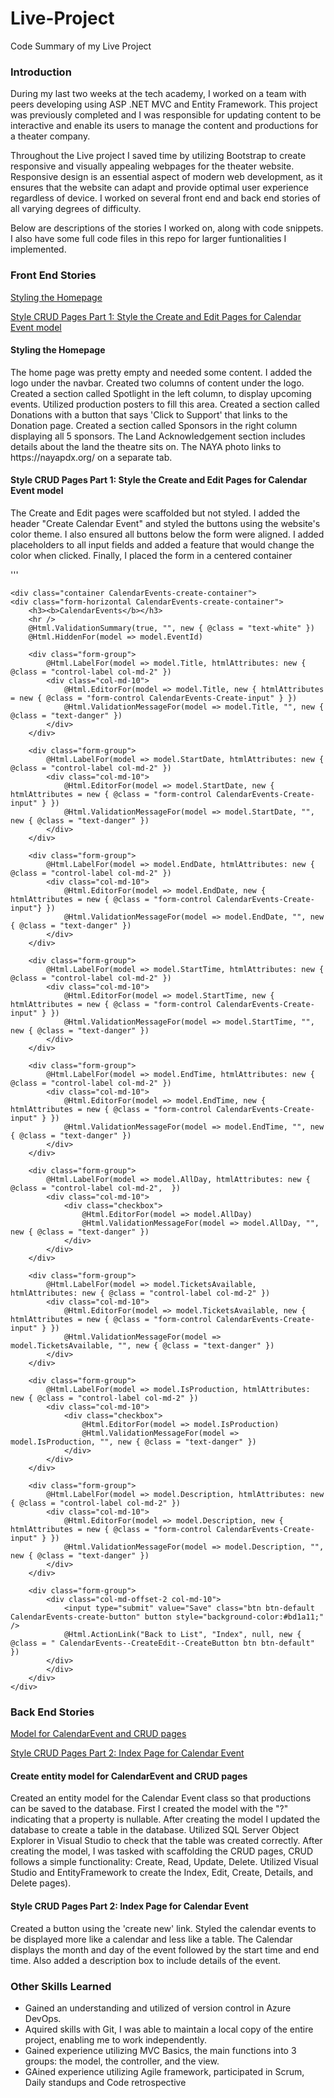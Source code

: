 # Live-Project
Code Summary of my Live Project

<h3>Introduction</h3>

During my last two weeks at the tech academy, I worked on a team with peers developing using ASP .NET MVC and Entity Framework.
This project was previously completed and I was responsible for updating content to be interactive and enable its users to manage
the content and productions for a theater company.

Throughout the Live project I saved time by utilizing Bootstrap to create responsive and visually appealing webpages for the theater website.
Responsive design is an essential aspect of modern web development, as it ensures that the website can adapt and provide optimal user experience
regardless of device. I worked on several front end and back end stories of all varying degrees of difficulty.

Below are descriptions of the stories I worked on, along with code snippets. I also have some full code files in this repo for larger
funtionalities I implemented.

<h3>Front End Stories</h3>

[Styling the Homepage](https://github.com/starshaquinte/Live-Project/blob/main/StyleHomePage.html)

[Style CRUD Pages Part 1: Style the Create and Edit Pages for Calendar Event model](https://github.com/starshaquinte/Live-Project/blob/main/StyleCRUDPagesPart1.html)


<h4>Styling the Homepage</h4> 
The home page was pretty empty and needed some content. I added the logo under the navbar. Created two columns of content under the logo.
Created a section called Spotlight in the left column, to display upcoming events. Utilized production posters to fill this area.
Created a section called Donations with a button that says 'Click to Support' that links to the Donation page. Created a section called 
Sponsors in the right column displaying all 5 sponsors. The Land Acknowledgement section includes details about the land the theatre
sits on. The NAYA photo links to https://nayapdx.org/ on a separate tab.

<h4>Style CRUD Pages Part 1: Style the Create and Edit Pages for Calendar Event model</h4>
The Create and Edit pages were scaffolded but not styled. I added the header "Create Calendar Event" and styled the buttons using the website's
color theme.  I also ensured all buttons below the form were aligned. I added placeholders to all input fields and added a feature that would 
change the color when clicked. Finally, I placed the form in a centered container 

'''


    <div class="container CalendarEvents-create-container">
    <div class="form-horizontal CalendarEvents-create-container">
        <h3><b>CalendarEvents</b></h3>
        <hr />
        @Html.ValidationSummary(true, "", new { @class = "text-white" })
        @Html.HiddenFor(model => model.EventId)

        <div class="form-group">
            @Html.LabelFor(model => model.Title, htmlAttributes: new { @class = "control-label col-md-2" })
            <div class="col-md-10">
                @Html.EditorFor(model => model.Title, new { htmlAttributes = new { @class = "form-control CalendarEvents-Create-input" } })
                @Html.ValidationMessageFor(model => model.Title, "", new { @class = "text-danger" })
            </div>
        </div>

        <div class="form-group">
            @Html.LabelFor(model => model.StartDate, htmlAttributes: new { @class = "control-label col-md-2" })
            <div class="col-md-10">
                @Html.EditorFor(model => model.StartDate, new { htmlAttributes = new { @class = "form-control CalendarEvents-Create-input" } })
                @Html.ValidationMessageFor(model => model.StartDate, "", new { @class = "text-danger" })
            </div>
        </div>

        <div class="form-group">
            @Html.LabelFor(model => model.EndDate, htmlAttributes: new { @class = "control-label col-md-2" })
            <div class="col-md-10">
                @Html.EditorFor(model => model.EndDate, new { htmlAttributes = new { @class = "form-control CalendarEvents-Create-input"} })
                @Html.ValidationMessageFor(model => model.EndDate, "", new { @class = "text-danger" })
            </div>
        </div>

        <div class="form-group">
            @Html.LabelFor(model => model.StartTime, htmlAttributes: new { @class = "control-label col-md-2" })
            <div class="col-md-10">
                @Html.EditorFor(model => model.StartTime, new { htmlAttributes = new { @class = "form-control CalendarEvents-Create-input" } })
                @Html.ValidationMessageFor(model => model.StartTime, "", new { @class = "text-danger" })
            </div>
        </div>

        <div class="form-group">
            @Html.LabelFor(model => model.EndTime, htmlAttributes: new { @class = "control-label col-md-2" })
            <div class="col-md-10">
                @Html.EditorFor(model => model.EndTime, new { htmlAttributes = new { @class = "form-control CalendarEvents-Create-input" } })
                @Html.ValidationMessageFor(model => model.EndTime, "", new { @class = "text-danger" })
            </div>
        </div>

        <div class="form-group">
            @Html.LabelFor(model => model.AllDay, htmlAttributes: new { @class = "control-label col-md-2",  })
            <div class="col-md-10">
                <div class="checkbox">
                    @Html.EditorFor(model => model.AllDay)
                    @Html.ValidationMessageFor(model => model.AllDay, "", new { @class = "text-danger" })
                </div>
            </div>
        </div>

        <div class="form-group">
            @Html.LabelFor(model => model.TicketsAvailable, htmlAttributes: new { @class = "control-label col-md-2" })
            <div class="col-md-10">
                @Html.EditorFor(model => model.TicketsAvailable, new { htmlAttributes = new { @class = "form-control CalendarEvents-Create-input" } })
                @Html.ValidationMessageFor(model => model.TicketsAvailable, "", new { @class = "text-danger" })
            </div>
        </div>

        <div class="form-group">
            @Html.LabelFor(model => model.IsProduction, htmlAttributes: new { @class = "control-label col-md-2" })
            <div class="col-md-10">
                <div class="checkbox">
                    @Html.EditorFor(model => model.IsProduction)
                    @Html.ValidationMessageFor(model => model.IsProduction, "", new { @class = "text-danger" })
                </div>
            </div>
        </div>

        <div class="form-group">
            @Html.LabelFor(model => model.Description, htmlAttributes: new { @class = "control-label col-md-2" })
            <div class="col-md-10">
                @Html.EditorFor(model => model.Description, new { htmlAttributes = new { @class = "form-control CalendarEvents-Create-input" } })
                @Html.ValidationMessageFor(model => model.Description, "", new { @class = "text-danger" })
            </div>
        </div>

        <div class="form-group">
            <div class="col-md-offset-2 col-md-10">
                <input type="submit" value="Save" class="btn btn-default CalendarEvents-create-button" button style="background-color:#bd1a11;" />
                @Html.ActionLink("Back to List", "Index", null, new { @class = " CalendarEvents--CreateEdit--CreateButton btn btn-default" })
            </div>
            </div>
        </div>
    </div>







<h3>Back End Stories</h3>

[Model for CalendarEvent and CRUD pages](https://github.com/starshaquinte/Live-Project/blob/main/ModelforCalendarEventandCRUDpages.txt)

[Style CRUD Pages Part 2: Index Page for Calendar Event](https://github.com/starshaquinte/Live-Project/blob/main/Style%20CRUD%20Pages%20Part%202.txt)

<h4>Create entity model for CalendarEvent and CRUD pages</h4>
Created an entity model for the Calendar Event class so that productions can be saved to the database. First I created the model with
the "?" indicating that a property is nullable. After creating the model I updated the database to create a table in the database. Utilized 
SQL Server Object Explorer in Visual Studio to check that the table was created correctly. After creating the model, I was tasked with 
scaffolding the CRUD pages, CRUD follows a simple functionality: Create, Read, Update, Delete. Utilized Visual Studio and EntityFramework
to create the Index, Edit, Create, Details, and Delete pages).

<h4>Style CRUD Pages Part 2: Index Page for Calendar Event</h4>
Created a button using the 'create new' link. Styled the calendar events to be displayed more like a calendar and less like a table. The
Calendar displays the month and day of the event followed by the start time and end time. Also added a description box to include details
of the event. 

<h3>Other Skills Learned</h3>

- Gained an understanding and utilized of version control in Azure DevOps.
- Aquired skills with Git, I was able to maintain a local copy of the entire project, enabling me to work independently.
- Gained experience utilizing MVC Basics, the main functions into 3 groups: the model, the controller, and the view.
- GAined experience utilizing Agile framework, participated in Scrum, Daily standups and Code retrospective





